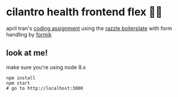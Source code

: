 # cilantro health frontend flex 💪🏼

april tran's [coding assignment](https://github.com/parsleyhealth/recruiting/tree/master/frontend-engineer-interactivehttps://github.com/parsleyhealth/recruiting/tree/master/frontend-engineer-interactive) using the [razzle boilerplate](https://github.com/jaredpalmer/razzle) with form handling by [formik](https://github.com/jaredpalmer/formik)

## look at me!
make sure you're using node 8.x
```
npm install
npm start
# go to http://localhost:3000
```
